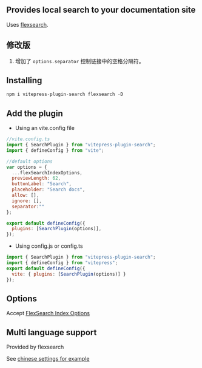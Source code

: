 ## Provides local search to your documentation site

Uses [flexsearch](https://github.com/nextapps-de/flexsearch).

## 修改版
1. 增加了 `options.separator` 控制链接中的空格分隔符。

## Installing

```js
npm i vitepress-plugin-search flexsearch -D
```

## Add the plugin

- Using an vite.config file
```js
//vite.config.ts
import { SearchPlugin } from "vitepress-plugin-search";
import { defineConfig } from "vite";

//default options
var options = {
  ...flexSearchIndexOptions,
  previewLength: 62,
  buttonLabel: "Search",
  placeholder: "Search docs",
  allow: [],
  ignore: [],
  separator:""
};

export default defineConfig({
  plugins: [SearchPlugin(options)],
});
```

- Using config.js or config.ts
```js
import { SearchPlugin } from "vitepress-plugin-search";
import { defineConfig } from "vitepress";
export default defineConfig({
  vite: { plugins: [SearchPlugin(options)] }
});
```

## Options

Accept [FlexSearch Index Options](https://github.com/nextapps-de/flexsearch#options)

## Multi language support

Provided by flexsearch

See [chinese settings for example](https://github.com/emersonbottero/vitepress-plugin-search/issues/11)
